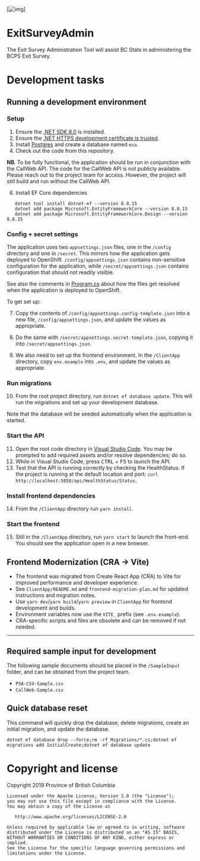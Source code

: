 [![img](https://img.shields.io/badge/Lifecycle-Stable-97ca00)]

# ExitSurveyAdmin

The Exit Survey Administration Tool will assist BC Stats in administering the BCPS Exit Survey.

# Development tasks

## Running a development environment

### Setup

1. Ensure the [.NET SDK 8.0](https://dotnet.microsoft.com/en-us/download/dotnet/8.0) is installed.
3. Ensure the [.NET HTTPS development certificate is trusted](https://docs.microsoft.com/en-us/aspnet/core/security/enforcing-ssl?view=aspnetcore-8.0&tabs=visual-studio#trust-the-aspnet-core-https-development-certificate-on-windows-and-macos).
4. Install [Postgres](https://www.postgresql.org/download/) and create a
   database named `esa`.
5. Check out the code from this repository.

**NB**. To be fully functional, the application should be run in conjunction with the CallWeb API. The code for the CallWeb API is not publicly available. Please reach out to the project team for access. However, the project will still build and run without the CallWeb API.

6. Install EF Core dependencies

```
   dotnet tool install dotnet-ef --version 8.0.15
   dotnet add package Microsoft.EntityFrameworkCore --version 8.0.15
   dotnet add package Microsoft.EntityFrameworkCore.Design --version 8.0.15
```

### Config + secret settings

The application uses two `appsettings.json` files, one in the `/config` directory and one in `/secret`. This mirrors how the application gets deployed to OpenShift. `/config/appsettings.json` contains non-sensitive configuration for the application, while `/secret/appsettings.json` contains configuration that should not readily visible.

See also the comments in [Program.cs](Program.cs) about how the files get resolved when the application is deployed to OpenShift.

To get set up:

7. Copy the contents of `/config/appsettings.config-template.json` into a new file, `/config/appsettings.json`, and update the values as appropriate.

8. Do the same with `/secret/appsettings.secret-template.json`, copying it into
   `/secret/appsettings.json`.

9. We also need to set up the frontend environment. In the `/ClientApp` directory, copy `env.example` into `.env`, and update the values as   appropriate.

### Run migrations

10. From the root project directory, run `dotnet ef database update`. This will run the migrations and set up your development database.

   Note that the database will be seeded automatically when the application is started.

### Start the API

11. Open the root code directory in [Visual Studio Code](https://code.visualstudio.com).
   You may be prompted to add required assets and/or resolve dependencies; do
   so.
12. While in Visual Studio Code, press <kbd>CTRL</kbd> + <kbd>F5</kbd> to launch
    the API.
13. Test that the API is running correctly by checking the HealthStatus. If
    the project is running at the default location and port:
    `curl http://localhost:5050/api/HealthStatus/Status`.

### Install frontend dependencies

14. From the `/ClientApp` directory run `yarn install`.

### Start the frontend

15. Still in the `/ClientApp` directory, run `yarn start` to launch the
    front-end. You should see the application open in a new browser.

## Frontend Modernization (CRA → Vite)

- The frontend was migrated from Create React App (CRA) to Vite for improved performance and developer experience.
- See `ClientApp/README.md` and `frontend-migration-plan.md` for updated instructions and migration notes.
- Use `yarn dev`/`yarn build`/`yarn preview` in `ClientApp` for frontend development and builds.
- Environment variables now use the `VITE_` prefix (see `.env.example`).
- CRA-specific scripts and files are obsolete and can be removed if not needed.

---

## Required sample input for development

The following sample documents should be placed in the `/SampleInput` folder, and can be obtained from the project team.

* `PSA-CSV-Sample.csv`
* `CallWeb-Sample.csv`

## Quick database reset

This command will quickly drop the database, delete migrations, create an initial migration, and update the database.

```
dotnet ef database drop --force;rm -rf Migrations/*.cs;dotnet ef migrations add InitialCreate;dotnet ef database update
```

# Copyright and license

Copyright 2019 Province of British Columbia

    Licensed under the Apache License, Version 2.0 (the "License");
    you may not use this file except in compliance with the License.
    You may obtain a copy of the License at 

       http://www.apache.org/licenses/LICENSE-2.0

    Unless required by applicable law or agreed to in writing, software
    distributed under the License is distributed on an "AS IS" BASIS,
    WITHOUT WARRANTIES OR CONDITIONS OF ANY KIND, either express or implied.
    See the License for the specific language governing permissions and
    limitations under the License.
